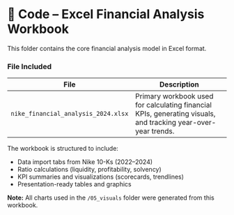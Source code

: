 # 📁 Code – Excel Financial Analysis Workbook

This folder contains the core financial analysis model in Excel format.

### File Included

| File | Description |
|------|-------------|
| `nike_financial_analysis_2024.xlsx` | Primary workbook used for calculating financial KPIs, generating visuals, and tracking year-over-year trends. |

The workbook is structured to include:
- Data import tabs from Nike 10-Ks (2022–2024)
- Ratio calculations (liquidity, profitability, solvency)
- KPI summaries and visualizations (scorecards, trendlines)
- Presentation-ready tables and graphics

**Note:** All charts used in the `/05_visuals` folder were generated from this workbook.
